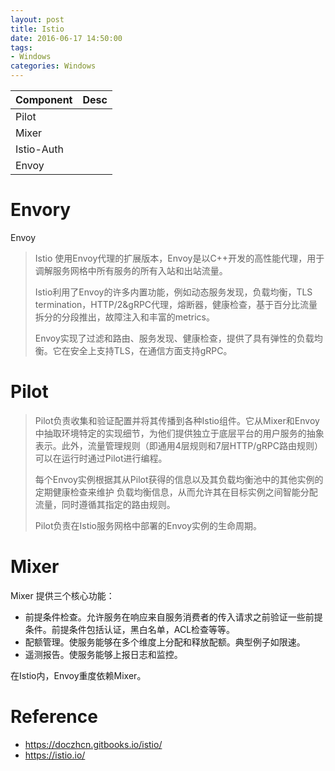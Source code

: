 ```yaml
---
layout: post
title: Istio
date: 2016-06-17 14:50:00
tags:
- Windows
categories: Windows
---
```




|     Component     |                           Desc                         |
| ----------------- | ------------------------------------------------------ |
| Pilot             |                                                        |
| Mixer             |                                                        |
| Istio-Auth        |                                                        |
| Envoy             |                                                        |




# Envory
Envoy
> Istio 使用Envoy代理的扩展版本，Envoy是以C++开发的高性能代理，用于调解服务网格中所有服务的所有入站和出站流量。
> 
> Istio利用了Envoy的许多内置功能，例如动态服务发现，负载均衡，TLS termination，HTTP/2&gRPC代理，熔断器，健康检查，基于百分比流量拆分的分段推出，故障注入和丰富的metrics。
> 
> Envoy实现了过滤和路由、服务发现、健康检查，提供了具有弹性的负载均衡。它在安全上支持TLS，在通信方面支持gRPC。




# Pilot
> Pilot负责收集和验证配置并将其传播到各种Istio组件。它从Mixer和Envoy中抽取环境特定的实现细节，为他们提供独立于底层平台的用户服务的抽象表示。此外，流量管理规则（即通用4层规则和7层HTTP/gRPC路由规则）可以在运行时通过Pilot进行编程。
> 
> 每个Envoy实例根据其从Pilot获得的信息以及其负载均衡池中的其他实例的定期健康检查来维护 负载均衡信息，从而允许其在目标实例之间智能分配流量，同时遵循其指定的路由规则。
> 
> Pilot负责在Istio服务网格中部署的Envoy实例的生命周期。


# Mixer
Mixer 提供三个核心功能：
* 前提条件检查。允许服务在响应来自服务消费者的传入请求之前验证一些前提条件。前提条件包括认证，黑白名单，ACL检查等等。
* 配额管理。使服务能够在多个维度上分配和释放配额。典型例子如限速。
* 遥测报告。使服务能够上报日志和监控。

在Istio内，Envoy重度依赖Mixer。










# Reference
* https://doczhcn.gitbooks.io/istio/
* https://istio.io/

